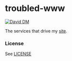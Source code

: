 # troubled-www

[![David DM](https://david-dm.org/michaelnisi/troubled-www.png)](http://david-dm.org/michaelnisi/troubled-www)

The services that drive my [site](http://troubled.pro).

### License
See [LICENSE](https://raw.github.com/michaelnisi/troubled-www/master/LICENSE)
